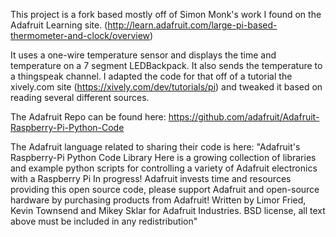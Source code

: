 This project is a fork based mostly off of Simon Monk's work I found on the Adafruit Learning site.
(http://learn.adafruit.com/large-pi-based-thermometer-and-clock/overview)

It uses a one-wire temperature sensor and displays the time and temperature on a 7 segment LEDBackpack. 
It also sends the temperature to a thingspeak channel. 
I adapted the code for that off of a tutorial the xively.com site (https://xively.com/dev/tutorials/pi) and tweaked it based on reading several different sources.

The Adafruit Repo can be found here: https://github.com/adafruit/Adafruit-Raspberry-Pi-Python-Code

The Adafruit language related to sharing their code is here:
"Adafruit's Raspberry-Pi Python Code Library
Here is a growing collection of libraries and example python scripts for controlling a variety of Adafruit electronics with a Raspberry Pi
In progress!
Adafruit invests time and resources providing this open source code, please support Adafruit and open-source hardware by purchasing products from Adafruit!
Written by Limor Fried, Kevin Townsend and Mikey Sklar for Adafruit Industries. BSD license, all text above must be included in any redistribution"